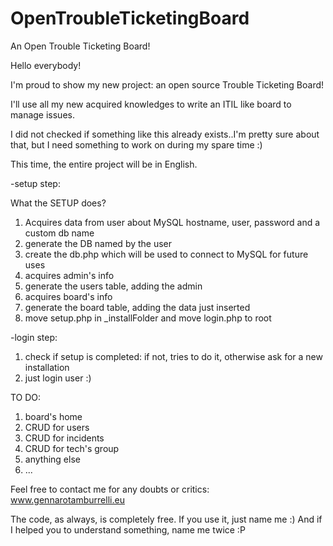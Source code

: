 # OpenTroubleTicketingBoard
An Open Trouble Ticketing Board!

Hello everybody!

I'm proud to show my new project: an open source Trouble Ticketing Board!

I'll use all my new acquired knowledges to write an ITIL like board to manage issues. 

I did not checked if something like this already exists..I'm pretty sure about that, 
but I need something to work on during my spare time :)

This time, the entire project will be in English.

-setup step:

What the SETUP does?

1) Acquires data from user about MySQL hostname, user, password and a custom db name
2) generate the DB named by the user
3) create the db.php which will be used to connect to MySQL for future uses
4) acquires admin's info
5) generate the users table, adding the admin
6) acquires board's info 
7) generate the board table, adding the data just inserted
8) move setup.php in _installFolder and move login.php to root

-login step:
1) check if setup is completed: if not, tries to do it, otherwise ask for a new installation
2) just login user :)


TO DO:
1) board's home
2) CRUD for users
3) CRUD for incidents
4) CRUD for tech's group
5) anything else
6) ...

Feel free to contact me for any doubts or critics: www.gennarotamburrelli.eu

The code, as always, is completely free. If you use it, just name me :)
And if I helped you to understand something, name me twice :P


